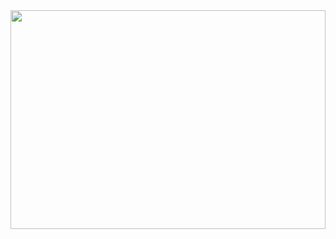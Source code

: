 <img src="[https://media.giphy.com/media/uaVon275MBpRe0D0m4/giphy.gif](https://media.giphy.com/media/l0MYIbippPxkHEDE4/giphy.gif?cid=790b7611tpz05g519x6ioz4ntzvriskcgze9bprunn9a5oje&ep=v1_gifs_search&rid=giphy.gif&ct=g)" width="100%" height="350px" />
